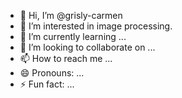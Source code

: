 - 👋 Hi, I’m @grisly-carmen
- 👀 I’m interested in image processing.
- 🌱 I’m currently learning ...
- 💞️ I’m looking to collaborate on ...
- 📫 How to reach me ...
- 😄 Pronouns: ...
- ⚡ Fun fact: ...

<!---
grisly-carmen/grisly-carmen is a ✨ special ✨ repository because its `README.md` (this file) appears on your GitHub profile.
You can click the Preview link to take a look at your changes.
--->
